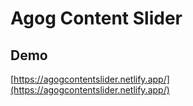 # Agog Content Slider

## Demo

[https://agogcontentslider.netlify.app/](https://agogcontentslider.netlify.app/)
